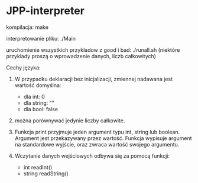 # JPP-interpreter

kompilacja: make

interpretowanie pliku: ./Main <plik>

uruchomienie wszystkich przykladow z good i bad:
./runall.sh
(niektóre przyklady proszą o wprowadzenie danych, liczb całkowitych)

Cechy języka:

1. W przypadku deklaracji bez inicjalizacji, zmiennej nadawana jest wartość domyślna:

   - dla int: 0
   - dla string: ""
   - dla bool: false

2. można porównywać jedynie liczby całkowite.

3. Funkcja print przyjmuje jeden argument typu int, string lub boolean.
   Argument jest przekazywany przez wartość. Funkcja wypisuje argument
   na standardowe wyjście, oraz zwraca wartość swojego argumentu.

4. Wczytanie danych wejściowych odbywa się za pomocą funkcji:
   - int readInt()
   - string readString()
